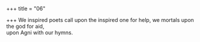 +++
title = "06"

+++
We inspired poets call upon the inspired one for help, we mortals upon  the god for aid,  
upon Agni with our hymns.  
